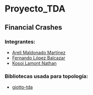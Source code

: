 Proyecto_TDA
==============

Financial Crashes
-----------------

### Integrantes:
* [Areli Maldonado Martínez](https://github.com/Violetwine)
* [Fernando López Balcazar](https://github.com/FernandoLopBa)
* [Kosoi Lamont Nathan](https://github.com/NathanKosoi)

### Bibliotecas usada para topología:
* [giotto-tda](https://giotto-ai.github.io/gtda-docs/0.5.1/installation.html)
